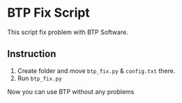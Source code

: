 # BTP Fix Script

This script fix problem with BTP Software.

## Instruction

1. Create folder and move `btp_fix.py` & `config.txt` there.
2. Run `btp_fix.py`

Now you can use BTP without any problems
